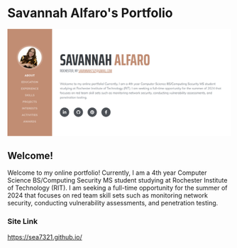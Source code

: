 # Savannah Alfaro's Portfolio
![alt webpage](/assets/img/index_page.png)

## Welcome!
Welcome to my online portfolio! Currently, I am a 4th year Computer Science BS/Computing Security MS student studying at
Rochester Institute of Technology (RIT). I am seeking a full-time opportunity for the summer of 2024 that focuses on red
team skill sets such as monitoring network security, conducting vulnerability assessments, and penetration testing.

### Site Link
https://sea7321.github.io/
